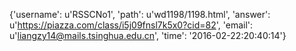 {'username': u'RSSCNo1', 'path': u'wd1198/1198.html', 'answer': u'https://piazza.com/class/i5j09fnsl7k5x0?cid=82', 'email': u'liangzy14@mails.tsinghua.edu.cn', 'time': '2016-02-22:20:40:14'}
